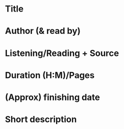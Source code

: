 # Title

# Author (& read by)

# Listening/Reading + Source

# Duration (H:M)/Pages

# (Approx) finishing date

# Short description

